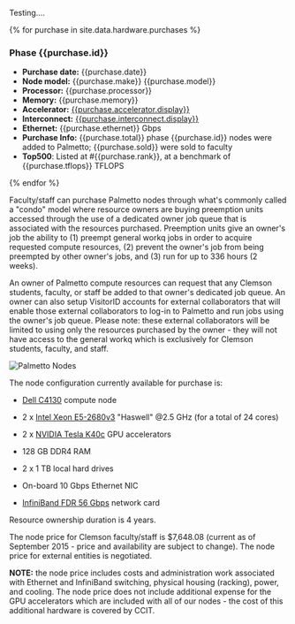 
Testing....

{% for purchase in site.data.hardware.purchases %}
<h3>Phase {{purchase.id}}</h3>
<ul>
<li><strong>Purchase date:</strong> {{purchase.date}}
<li><strong>Node model:</strong> {{purchase.make}} {{purchase.model}}
<li><strong>Processor:</strong> {{purchase.processor}}
<li><strong>Memory:</strong> {{purchase.memory}}
<li><strong>Accelerator:</strong> <a href="{{purchase.accelerator.link}}">{{purchase.accelerator.display}}</a>
<li><strong>Interconnect:</strong> <a href="{{purchase.interconnect.link}}">{{purchase.interconnect.display}}</a>
<li><strong>Ethernet:</strong> {{purchase.ethernet}} Gbps
<li><strong>Purchase Info:</strong> {{purchase.total}} phase {{purchase.id}} nodes were added to Palmetto; {{purchase.sold}} were sold to faculty
<li><strong>Top500</strong>: Listed at #{{purchase.rank}}, at a benchmark of {{purchase.tflops}} TFLOPS
</ul>
{% endfor %}

Faculty/staff can purchase Palmetto nodes through what's commonly called a "condo" model where resource 
owners are buying preemption units accessed through the use of a dedicated owner job queue that is 
associated with the resources purchased. Preemption units give an owner's job the ability to (1) preempt 
general workq jobs in order to acquire requested compute resources, (2) prevent the owner's job from being 
preempted by other owner's jobs, and (3) run for up to 336 hours (2 weeks).

An owner of Palmetto compute resources can request that any Clemson students, faculty, or staff be added to 
that owner's dedicated job queue. An owner can also setup VisitorID accounts for external collaborators 
that will enable those external collaborators to log-in to Palmetto and run jobs using the owner's job 
queue. Please note: these external collaborators will be limited to using only the resources purchased by 
the owner - they will not have access to the general workq which is exclusively for Clemson students, 
faculty, and staff.

![Palmetto Nodes]({{site.data.main.palmetto_url}}/images/nx360M5.jpg)

The node configuration currently available for purchase is:
    
* [Dell C4130](http://www.dell.com/us/business/p/poweredge-c4130/pd) compute node

* 2 x [Intel Xeon E5-2680v3](http://ark.intel.com/products/81908/Intel-Xeon-Processor-E5-2680-v3-30M-Cache-2_50-GHz) "Haswell" @2.5 GHz (for a total of 24 cores)

* 2 x [NVIDIA Tesla K40c](http://www.techpowerup.com/gpudb/2505/tesla-k40c.html) GPU accelerators 

* 128 GB DDR4 RAM

* 2 x 1 TB local hard drives

* On-board 10 Gbps Ethernet NIC

* [InfiniBand FDR 56 Gbps](http://www.mellanox.com/page/products_dyn?product_family=142&mtag=connect_ib) network card

Resource ownership duration is 4 years.

The node price for Clemson faculty/staff is  $7,648.08  (current as of September 2015 - price and 
availability are subject to change). The node price for external entities is negotiated.

**NOTE:**  the node price includes costs and administration work associated with Ethernet and InfiniBand 
switching, physical housing (racking), power, and cooling. The node price does not include additional 
expense for the GPU accelerators which are included with all of our nodes - the cost of 
this additional hardware is covered by CCIT.

